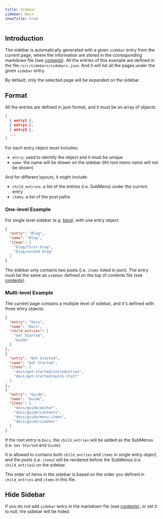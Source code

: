 ```yaml
---
title: Sidebar
sidebar: Docs
showTitle: true
---
```

## Introduction

The sidebar is automatically generated with a given `sidebar` entry from the current page, where the information are stored in the corresponding markdown file (see [contents](/docs/guide/contents#information-of-the-page)). All the entries of this example are defined in the file `/src/sidebars/sidebars.json`. And it will list all the pages under the given `sidebar` entry.

By default, only the selected page will be expanded on the sidebar.

## Format

All the entries are defined in json format, and it must be an array of objects.

```json
[
  { entry1 },
  { entry2 },
  { entry3 },
  ...
]
```

For each entry object must includes:

* `entry`: used to identify the object and it must be unique
* `name`: the name will be shown on the sidebar (tht root menu name will not be shown)

And for different layouts, it might include:

* `child_entries`: a list of the entries (i.e. SubMenu) under the current entry
* `items`: a list of the post paths

### One-level Example

For single level sidebar (e.g. [blog](/blog/first-blog)), with one entry object:

```json
{
  "entry": "Blog",
  "name": "Blog",
  "items": [
    "blog/first-blog",
    "blog/second-blog"
  ]
}
```

The sidebar only contains two posts (i.e. `items` listed in json). The entry must be the same as `sidebar` defined on the top of contents file (see [contents](/docs/guide/contents#information-of-the-page)).

### Multi-level Example

The current page contains a multiple level of sidebar, and it's defined with three entry objects:

```json
{
  "entry": "Docs",
  "name": "Docs",
  "child_entries": [
    "Get Started",
    "Guide"
  ]
},
{
  "entry": "Get Started",
  "name": "Get Started",
  "items": [
    "docs/get-started/introduction",
    "docs/get-started/quick-start"
  ]
},
{
  "entry": "Guide",
  "name": "Guide",
  "items": [
    "docs/guide/anchor",
    "docs/guide/contents",
    "docs/guide/menu-items",
    "docs/guide/sidebar"
  ]
}
```

If the root entry is `Docs`, the `child_entries` will be added as the SubMenus (i.e. `Get Started` and `Guide`).

It is allowed to contains both `child_entries` and `items` in single entry object, and the posts (i.e. `items`) will be rendered before the SubMenus (i.e. `child_entries`) on the sidebar.

The order of items in the sidebar is based on the order you defined in `child_entries` and `items` in this file.

## Hide Sidebar

If you do not add `sidebar` entry in the markdown file (see [contents](/docs/guide/contents#information-of-the-page)), or set it to null, the sidebar will be hided.
